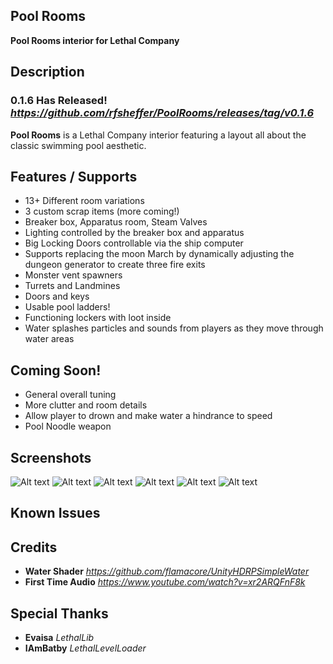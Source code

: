 **Pool Rooms**
--

**Pool Rooms interior for Lethal Company**

**Description**
--

### **0.1.6 Has Released!** *https://github.com/rfsheffer/PoolRooms/releases/tag/v0.1.6*

**Pool Rooms** is a Lethal Company interior featuring a layout all about the classic swimming pool aesthetic.

**Features / Supports**
--
* 13+ Different room variations
* 3 custom scrap items (more coming!)
* Breaker box, Apparatus room, Steam Valves
* Lighting controlled by the breaker box and apparatus
* Big Locking Doors controllable via the ship computer
* Supports replacing the moon March by dynamically adjusting the dungeon generator to create three fire exits
* Monster vent spawners
* Turrets and Landmines
* Doors and keys
* Usable pool ladders!
* Functioning lockers with loot inside
* Water splashes particles and sounds from players as they move through water areas

**Coming Soon!**
--
* General overall tuning
* More clutter and room details
* Allow player to drown and make water a hindrance to speed
* Pool Noodle weapon

**Screenshots**
--
![Alt text](https://github.com/rfsheffer/PoolRooms/blob/main/Screenshots/shot1.jpg?raw=true "Shot 1")
![Alt text](https://github.com/rfsheffer/PoolRooms/blob/main/Screenshots/shot2.jpg?raw=true "Shot 2")
![Alt text](https://github.com/rfsheffer/PoolRooms/blob/main/Screenshots/shot3.jpg?raw=true "Shot 3")
![Alt text](https://github.com/rfsheffer/PoolRooms/blob/main/Screenshots/shot4.jpg?raw=true "Shot 4")
![Alt text](https://github.com/rfsheffer/PoolRooms/blob/main/Screenshots/shot5.jpg?raw=true "Shot 5")
![Alt text](https://github.com/rfsheffer/PoolRooms/blob/main/Screenshots/shot6.jpg?raw=true "Shot 6")

**Known Issues**
--

  
**Credits**
--
* **Water Shader** *https://github.com/flamacore/UnityHDRPSimpleWater*
* **First Time Audio** *https://www.youtube.com/watch?v=xr2ARQFnF8k*

**Special Thanks**
--
* **Evaisa** *LethalLib*
* **IAmBatby** *LethalLevelLoader*

